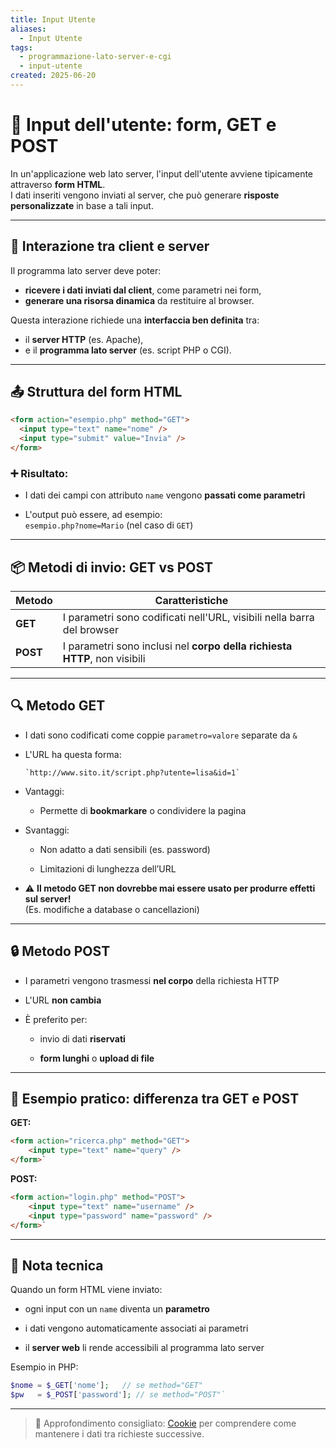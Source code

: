```yaml
---
title: Input Utente
aliases:
  - Input Utente
tags:
  - programmazione-lato-server-e-cgi
  - input-utente
created: 2025-06-20
---
```

# 📝 Input dell'utente: form, GET e POST

In un'applicazione web lato server, l'input dell'utente avviene tipicamente attraverso **form HTML**.  
I dati inseriti vengono inviati al server, che può generare **risposte personalizzate** in base a tali input.

---

## 🔄 Interazione tra client e server

Il programma lato server deve poter:

- **ricevere i dati inviati dal client**, come parametri nei form,
- **generare una risorsa dinamica** da restituire al browser.

Questa interazione richiede una **interfaccia ben definita** tra:

- il **server HTTP** (es. Apache),
- e il **programma lato server** (es. script PHP o CGI).

---

## 📤 Struttura del form HTML

```html
<form action="esempio.php" method="GET">
  <input type="text" name="nome" />
  <input type="submit" value="Invia" />
</form>
```

### ➕ Risultato:

- I dati dei campi con attributo `name` vengono **passati come parametri**
    
- L'output può essere, ad esempio:  
    `esempio.php?nome=Mario` (nel caso di `GET`)

---

## 📦 Metodi di invio: GET vs POST

| Metodo   | Caratteristiche                                                           |
| -------- | ------------------------------------------------------------------------- |
| **GET**  | I parametri sono codificati nell'URL, visibili nella barra del browser    |
| **POST** | I parametri sono inclusi nel **corpo della richiesta HTTP**, non visibili |

---

## 🔍 Metodo GET

- I dati sono codificati come coppie `parametro=valore` separate da `&`
    
- L'URL ha questa forma:
	```
	`http://www.sito.it/script.php?utente=lisa&id=1`
	```
- Vantaggi:
    - Permette di **bookmarkare** o condividere la pagina
	
- Svantaggi:
    - Non adatto a dati sensibili (es. password)
        
    - Limitazioni di lunghezza dell’URL
- ⚠️ **Il metodo GET non dovrebbe mai essere usato per produrre effetti sul server!**  
	    (Es. modifiche a database o cancellazioni)

---

## 🔒 Metodo POST

- I parametri vengono trasmessi **nel corpo** della richiesta HTTP
    
- L'URL **non cambia**
    
- È preferito per:
    - invio di dati **riservati**
        
    - **form lunghi** o **upload di file**


---

## 🔁 Esempio pratico: differenza tra GET e POST

**GET:**

```html
<form action="ricerca.php" method="GET">   
	<input type="text" name="query" />
</form>`
```


**POST:**

```html
<form action="login.php" method="POST">
	<input type="text" name="username" /> 
	<input type="password" name="password" />
</form>`
```

---

## 📌 Nota tecnica

Quando un form HTML viene inviato:

- ogni input con un `name` diventa un **parametro**
    
- i dati vengono automaticamente associati ai parametri
    
- il **server web** li rende accessibili al programma lato server
    

Esempio in PHP:

```php
$nome = $_GET['nome'];   // se method="GET"
$pw   = $_POST['password']; // se method="POST"`
```

---

> 🧠 Approfondimento consigliato: [Cookie](./cookie.md) per comprendere come mantenere i dati tra richieste successive.